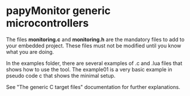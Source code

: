 # papyMonitor generic microcontrollers

The files **monitoring.c** and **monitoring.h** are the mandatory files to add to your embedded project. These files must not be modified until you know what you are doing.

In the examples folder, there are several examples of .c and .lua files that shows how to use the tool. The example01 is a very basic example in pseudo code c that shows the minimal setup.

See "The generic C target files" documentation for further explanations.
